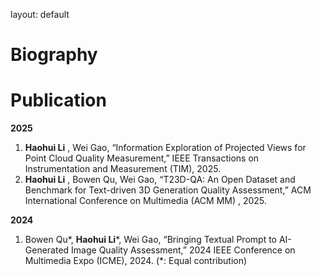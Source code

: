 layout: default

# Biography

# Publication

**2025**

1. **Haohui Li** , Wei Gao, “Information Exploration of Projected Views for Point Cloud Quality Measurement,” IEEE Transactions on Instrumentation and Measurement (TIM), 2025.
2. **Haohui Li** , Bowen Qu, Wei Gao, “T23D-QA: An Open Dataset and Benchmark for Text-driven 3D Generation Quality Assessment,” ACM International Conference on Multimedia (ACM MM) , 2025.

**2024**

1. Bowen Qu*,  **Haohui Li***, Wei Gao, “Bringing Textual Prompt to AI-Generated Image Quality Assessment,” 2024 IEEE Conference on Multimedia Expo (ICME), 2024. (*: Equal contribution)

